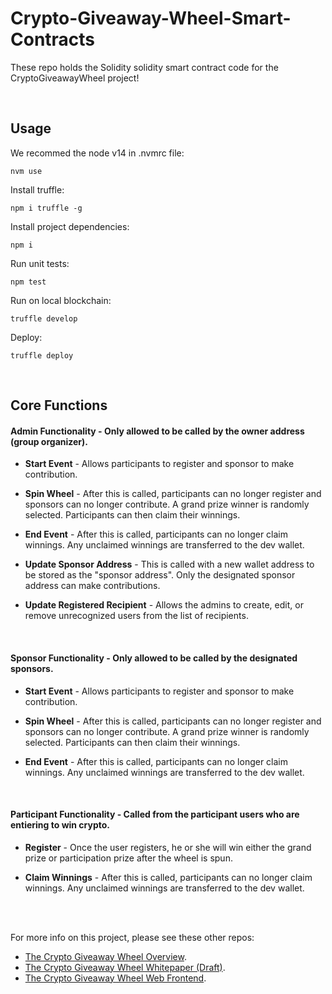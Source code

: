 # Crypto-Giveaway-Wheel-Smart-Contracts

These repo holds the Solidity solidity smart contract code for the CryptoGiveawayWheel project!

<br/>

## Usage

We recommed the node v14 in .nvmrc file:

```
nvm use
```

Install truffle:
```
npm i truffle -g
```

Install project dependencies:
```
npm i
```

Run unit tests:
```
npm test
```

Run on local blockchain:
```
truffle develop
```

Deploy:
```
truffle deploy
```


<br/>

## Core Functions

#### Admin Functionality - Only allowed to be called by the owner address (group organizer).

  - **Start Event** - Allows participants to register and sponsor to make contribution.

  - **Spin Wheel** - After this is called, participants can no longer register and sponsors can no longer contribute. A grand prize winner is randomly selected. Participants can then claim their winnings.

  - **End Event** - After this is called, participants can no longer claim winnings. Any unclaimed winnings are transferred to the dev wallet.

  - **Update Sponsor Address** - This is called with a new wallet address to be stored as the "sponsor address". Only the designated sponsor address can make contributions.

  - **Update Registered Recipient** - Allows the admins to create, edit, or remove unrecognized users from the list of recipients.


<br/>

#### Sponsor Functionality - Only allowed to be called by the designated sponsors.

  - **Start Event** - Allows participants to register and sponsor to make contribution.

  - **Spin Wheel** - After this is called, participants can no longer register and sponsors can no longer contribute. A grand prize winner is randomly selected. Participants can then claim their winnings.

  - **End Event** - After this is called, participants can no longer claim winnings. Any unclaimed winnings are transferred to the dev wallet.

<br/>

#### Participant Functionality - Called from the participant users who are entiering to win crypto.

  - **Register** - Once the user registers, he or she will win either the grand prize or participation prize after the wheel is spun.

  - **Claim Winnings** - After this is called, participants can no longer claim winnings. Any unclaimed winnings are transferred to the dev wallet.

<br/>
<br/>


For more info on this project, please see these other repos:
 - [The Crypto Giveaway Wheel Overview](https://github.com/TDD-Solidity/Crypto-Giveaway-Wheel).
 - [The Crypto Giveaway Wheel Whitepaper (Draft)](https://github.com/TDD-Solidity/Crypto-Giveaway-Wheel-White-Paper).
 - [The Crypto Giveaway Wheel Web Frontend](https://github.com/TDD-Solidity/Crypto-Giveaway-Wheel-Web-Frontend).
